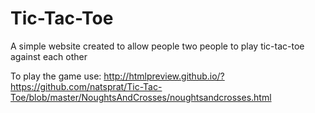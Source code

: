 # Tic-Tac-Toe

A simple website created to allow people two people to play tic-tac-toe against each other


To play the game use: http://htmlpreview.github.io/?https://github.com/natsprat/Tic-Tac-Toe/blob/master/NoughtsAndCrosses/noughtsandcrosses.html

